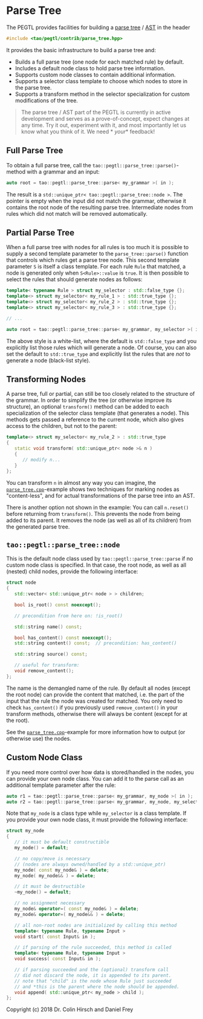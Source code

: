 # Parse Tree

The PEGTL provides facilities for building
a [parse tree](https://en.wikipedia.org/wiki/Parse_tree) / [AST](https://en.wikipedia.org/wiki/Abstract_syntax_tree) in
the header

```c++
#include <tao/pegtl/contrib/parse_tree.hpp>
```

It provides the basic infrastructure to build a parse tree and:

* Builds a full parse tree (one node for each matched rule) by default.
* Includes a default node class to hold parse tree information.
* Supports custom node classes to contain additional information.
* Supports a selector class template to choose which nodes to store in the parse tree.
* Supports a transform method in the selector specialization for custom modifications of the tree.

> The parse tree / AST part of the PEGTL is currently in active development and serves as a prove-of-concept, expect
> changes at any time. Try it out, experiment with it, and most importantly let us know what you think of it. We need *
*your** feedback!

## Full Parse Tree

To obtain a full parse tree, call the `tao::pegtl::parse_tree::parse()`-method with a grammar and an input:

```c++
auto root = tao::pegtl::parse_tree::parse< my_grammar >( in );
```

The result is a `std::unique_ptr< tao::pegtl::parse_tree::node >`. The pointer is empty when the input did not match the
grammar, otherwise it contains the root node of the resulting parse tree. Intermediate nodes from rules which did not
match will be removed automatically.

## Partial Parse Tree

When a full parse tree with nodes for all rules is too much it is possible to supply a second template parameter to
the `parse_tree::parse()` function that controls which rules get a parse tree node. This second template
parameter `S` is itself a class template. For each rule `Rule` that matched, a node is generated only
when `S<Rule>::value` is `true`. It is then possible to select the rules that should generate nodes as follows:

```c++
template< typename Rule > struct my_selector : std::false_type {};
template<> struct my_selector< my_rule_1 > : std::true_type {};
template<> struct my_selector< my_rule_2 > : std::true_type {};
template<> struct my_selector< my_rule_3 > : std::true_type {};

// ...

auto root = tao::pegtl::parse_tree::parse< my_grammar, my_selector >( in );
```

The above style is a white-list, where the default is `std::false_type` and you explicitly list those rules which will
generate a node. Of course, you can also set the default to `std::true_type` and explicitly list the rules that are
*not* to generate a node (black-list style).

## Transforming Nodes

A parse tree, full or partial, can still be too closely related to the structure of the grammar. In order to simplify
the tree (or otherwise improve its structure), an optional `transform()` method can be added to each specialization of
the selector class template (that generates a node). This methods gets passed a reference to the current node, which
also gives access to the children, but not to the parent:

```c++
template<> struct my_selector< my_rule_2 > : std::true_type
{
   static void transform( std::unique_ptr< node >& n )
   {
      // modify n...
   }
};
```

You can transform `n` in almost any way you can imagine,
the [`parse_tree.cpp`](https://github.com/taocpp/PEGTL/blob/master/src/example/pegtl/parse_tree.cpp)-example shows two
techniques for marking nodes as "content-less", and for actual transformations of the parse tree into an AST.

There is another option not shown in the example: You can call `n.reset()` before returning from `transform()`. This
prevents the node from being added to its parent. It removes the node (as well as all of its children) from the
generated parse tree.

## `tao::pegtl::parse_tree::node`

This is the default node class used by `tao::pegtl::parse_tree::parse` if no custom node class is specified. In that
case, the root node, as well as all (nested) child nodes, provide the following interface:

```c++
struct node
{
   std::vector< std::unique_ptr< node > > children;

   bool is_root() const noexcept();

   // precondition from here on: !is_root()

   std::string name() const;

   bool has_content() const noexcept();
   std::string content() const;  // precondition: has_content()

   std::string source() const;

   // useful for transform:
   void remove_content();
};
```

The name is the demangled name of the rule. By default all nodes (except the root node) can provide the content that
matched, i.e. the part of the input that the rule the node was created for matched. You only need to
check `has_content()` if you previously used `remove_content()` in your transform methods, otherwise there will always
be content (except for at the root).

See the [`parse_tree.cpp`](https://github.com/taocpp/PEGTL/blob/master/src/example/pegtl/parse_tree.cpp)-example for
more information how to output (or otherwise use) the nodes.

## Custom Node Class

If you need more control over how data is stored/handled in the nodes, you can provide your own node class. You can add
it to the parse call as an additional template parameter after the rule:

```c++
auto r1 = tao::pegtl::parse_tree::parse< my_grammar, my_node >( in );
auto r2 = tao::pegtl::parse_tree::parse< my_grammar, my_node, my_selector >( in );
```

Note that `my_node` is a class type while `my_selector` is a class template. If you provide your own node class, it must
provide the following interface:

```c++
struct my_node
{
   // it must be default constructible
   my_node() = default;

   // no copy/move is necessary
   // (nodes are always owned/handled by a std::unique_ptr)
   my_node( const my_node& ) = delete;
   my_node( my_node&& ) = delete;

   // it must be destructible
   ~my_node() = default;

   // no assignment necessary
   my_node& operator=( const my_node& ) = delete;
   my_node& operator=( my_node&& ) = delete;

   // all non-root nodes are initialized by calling this method
   template< typename Rule, typename Input >
   void start( const Input& in );

   // if parsing of the rule succeeded, this method is called
   template< typename Rule, typename Input >
   void success( const Input& in );

   // if parsing succeeded and the (optional) transform call
   // did not discard the node, it is appended to its parent.
   // note that "child" is the node whose Rule just succeeded
   // and *this is the parent where the node should be appended.
   void append( std::unique_ptr< my_node > child );
};
```

Copyright (c) 2018 Dr. Colin Hirsch and Daniel Frey
